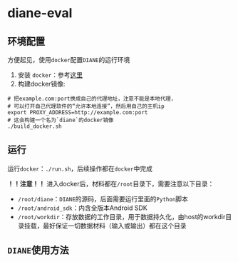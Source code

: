 # diane-eval

## 环境配置
方便起见，使用`docker`配置`DIANE`的运行环境
1. 安装 `docker`：参考[这里](https://docs.docker.com/engine/install/)
2. 构建docker镜像:
```shell
# 把example.com:port换成自己的代理地址，注意不能是本地代理，
# 可以打开自己代理软件的“允许本地连接”，然后用自己的主机ip
export PROXY_ADDRESS=http://example.com:port
# 这会构建一个名为`diane`的docker镜像
./build_docker.sh
```

## 运行
运行`docker`：`./run.sh`，后续操作都在`docker`中完成

**！！注意！！**
进入docker后，材料都在`/root`目录下，需要注意以下目录：
* `/root/diane`：`DIANE`的源码，后面需要运行里面的`Python`脚本
* `/root/android_sdk`：内含全版本Android SDK
* `/root/workdir`：存放数据的工作目录，用于数据持久化，由host的workdir目录挂载，最好保证一切数据材料（输入或输出）都在这个目录


## `DIANE`使用方法
